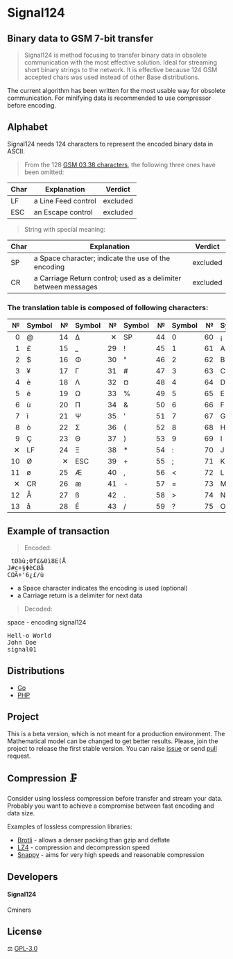 # Signal124
## Binary data to GSM 7-bit transfer

> Signal124 is method focusing to transfer binary data in obsolete communication with the most effective solution.
> Ideal for streaming short binary strings to the network.
> It is effective because 124 GSM accepted chars was used instead of other Base distributions.

The current algorithm has been written for the most usable way for obsolete communication. For minifying data is recommended to use compressor before encoding.


## Alphabet

Signal124 needs 124 characters to represent the encoded binary data in ASCII.
> From the 128 [GSM 03.38 characters](https://en.wikipedia.org/wiki/GSM_03.38), the following three ones have been omitted:

| Char | Explanation | Verdict |
| --- | --- | --- |
| LF | a Line Feed control | excluded |
| ESC | an Escape control | excluded |

> String with special meaning:

| Char | Explanation | Verdict |
| --- | --- | --- |
| SP | a Space character; indicate the use of the encoding | excluded |
| CR | a Carriage Return control; used as a delimiter between messages | excluded |


### The translation table is composed of following characters:

| № | Symbol | № | Symbol | № | Symbol | № | Symbol | № | Symbol | № | Symbol | № | Symbol | № | Symbol |
| ---: | :--- | ---: | :--- | ---: | :--- | ---: | :--- | ---: | :--- | ---: | :--- | ---: | :--- | ---: | :--- |
| 0 | @ | 14 | Δ | ✕ | SP | 44 | 0 | 60 | ¡ | 76 | P | 92 | ¿ | 108 | p |
| 1 | £ | 15 | _ | 29 | ! | 45 | 1 | 61 | A | 77 | Q | 93 | a | 109 | q |
| 2 | $ | 16 | Φ | 30 | " | 46 | 2 | 62 | B | 78 | R | 94 | b | 110 | r |
| 3 | ¥ | 17 | Γ | 31 | # | 47 | 3 | 63 | C | 79 | S | 95 | c | 111 | s |
| 4 | è | 18 | Λ | 32 | ¤ | 48 | 4 | 64 | D | 80 | T | 96 | d | 112 | t |
| 5 | é | 19 | Ω | 33 | % | 49 | 5 | 65 | E | 81 | U | 97 | e | 113 | u |
| 6 | ù | 20 | Π | 34 | & | 50 | 6 | 66 | F | 82 | V | 98 | f | 114 | v |
| 7 | ì | 21 | Ψ | 35 | ' | 51 | 7 | 67 | G | 83 | W | 99 | g | 115 | w |
| 8 | ò | 22 | Σ | 36 | ( | 52 | 8 | 68 | H | 84 | X | 100 | h | 116 | x |
| 9 | Ç | 23 | Θ | 37 | ) | 53 | 9 | 69 | I | 85 | Y | 101 | i | 117 | y |
| ✕ | LF | 24 | Ξ | 38 | * | 54 | : | 70 | J | 86 | Z | 102 | j | 118 | z |
| 10 | Ø | ✕ | ESC | 39 | + | 55 | ; | 71 | K | 87 | Ä | 103 | k | 119 | ä |
| 11 | ø | 25 | Æ | 40 | , | 56 | < | 72 | L | 88 | Ö | 104 | l | 120 | ö |
| ✕ | CR | 26 | æ | 41 | - | 57 | = | 73 | M | 89 | Ñ | 105 | m | 121 | ñ |
| 12 | Å | 27 | ß | 42 | . | 58 | > | 74 | N | 90 | Ü | 106 | n | 122 | ü |
| 13 | å | 28 | É | 43 | / | 59 | ? | 75 | O | 91 | § | 107 | o | 123 | à |


## Example of transaction

> Encoded:

<kbd>&nbsp;tØàù;Θf£&0ì8E(Å<br>
J#c+§ΦèCØå<br>
CΩÄ+'6¿£/ù</kbd>

- a Space character indicates the encoding is used (optional)
- a Carriage return is a delimiter for next data

> Decoded:

space - encoding signal124

<kbd>Hell-o World<br>
John Doe<br>
signal01</kbd>

## Distributions

* [Go](go)
* [PHP](php)

## Project

This is a beta version, which is not meant for a production environment.
The Mathematical model can be changed to get better results.
Please, join the project to release the first stable version.
You can raise [issue](issues) or send [pull](pulls) request.

## Compression 🗜️

Consider using lossless compression before transfer and stream your data. Probably you want to achieve a compromise between fast encoding and data size.

Examples of lossless compression libraries:

* [Brotli](https://github.com/google/brotli) - allows a denser packing than gzip and deflate
* [LZ4](https://github.com/lz4/lz4) - compression and decompression speed
* [Snappy](https://github.com/google/snappy) - aims for very high speeds and reasonable compression

## Developers

#### Signal124
Cminers

## License

⚖️ [GPL-3.0](LICENSE)
